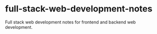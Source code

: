 # full-stack-web-development-notes
Full stack web development notes for frontend and backend web development.

